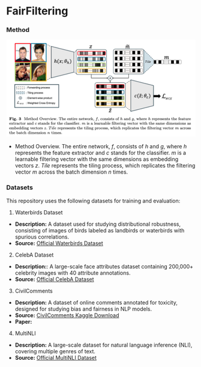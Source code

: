 # FairFiltering

### Method
![Method](figures/Method2.png) 
- Method Overview. The entire network, $f$, consists of $h$ and $g$, where $h$ represents the feature extractor and $c$ stands for the classifier. $m$ is a learnable filtering vector with the same dimensions as embedding vectors $z$. $Tile$ represents the tiling process, which replicates the filtering vector $m$ across the batch dimension $n$ times.

### Datasets
This repository uses the following datasets for training and evaluation:

1. Waterbirds Dataset
- **Description:** A dataset used for studying distributional robustness, consisting of images of birds labeled as landbirds or waterbirds with spurious correlations.
- **Source:** [Official Waterbirds Dataset](https://github.com/kohpangwei/group_DRO)

2. CelebA Dataset
- **Description:**: A large-scale face attributes dataset containing 200,000+ celebrity images with 40 attribute annotations.
- **Source:** [Official CelebA Dataset](https://mmlab.ie.cuhk.edu.hk/projects/CelebA.html)

3. CivilComments
- **Description:** A dataset of online comments annotated for toxicity, designed for studying bias and fairness in NLP models.
- **Source:** [CivilComments Kaggle Download](https://www.kaggle.com/c/jigsaw-unintended-bias-in-toxicity-classification)
- **Paper:**
  
4. MultiNLI
- **Description:** A large-scale dataset for natural language inference (NLI), covering multiple genres of text.
- **Source:** [Official MultiNLI Dataset](https://cims.nyu.edu/~sbowman/multinli/)
